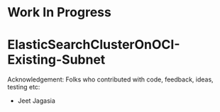 # Work In Progress
# ElasticSearchClusterOnOCI-Existing-Subnet

Acknowledgement: Folks who contributed with code, feedback, ideas, testing etc:
-  Jeet Jagasia
